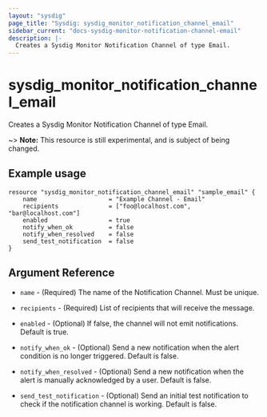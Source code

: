 ```yaml
---
layout: "sysdig"
page_title: "Sysdig: sysdig_monitor_notification_channel_email"
sidebar_current: "docs-sysdig-monitor-notification-channel-email"
description: |-
  Creates a Sysdig Monitor Notification Channel of type Email.
---
```


# sysdig\_monitor\_notification_channel\_email

Creates a Sysdig Monitor Notification Channel of type Email.

~> **Note:** This resource is still experimental, and is subject of being changed.

## Example usage

```hcl
resource "sysdig_monitor_notification_channel_email" "sample_email" {
	name                    = "Example Channel - Email"
	recipients              = ["foo@localhost.com", "bar@localhost.com"]
	enabled                 = true
	notify_when_ok          = false
	notify_when_resolved    = false
	send_test_notification  = false
}
```

## Argument Reference

* `name` - (Required) The name of the Notification Channel. Must be unique.

* `recipients` - (Required) List of recipients that will receive 
    the message.

* `enabled` - (Optional) If false, the channel will not emit notifications. Default is true.

* `notify_when_ok` - (Optional) Send a new notification when the alert condition is 
    no longer triggered. Default is false.

* `notify_when_resolved` - (Optional) Send a new notification when the alert is manually 
    acknowledged by a user. Default is false.

* `send_test_notification` - (Optional) Send an initial test notification to check
    if the notification channel is working. Default is false.
